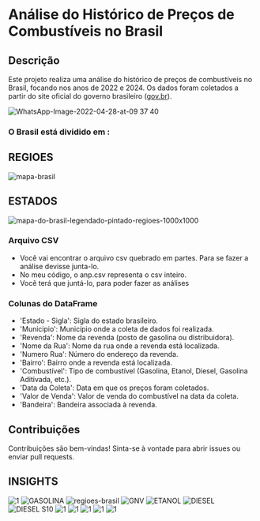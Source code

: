 # Análise do Histórico de Preços de Combustíveis no Brasil

## Descrição
Este projeto realiza uma análise do histórico de preços de combustíveis no Brasil, focando nos anos de 2022 e 2024. Os dados foram coletados a partir do site oficial do governo brasileiro ([gov.br](https://www.gov.br/anp/pt-br/centrais-de-conteudo/dados-abertos/serie-historica-de-precos-de-combustiveis)).

![WhatsApp-Image-2022-04-28-at-09 37 40](https://github.com/luisfernandogbraga/preco_gasolina/assets/134460985/578db87f-fe33-4247-ac25-2bb581943d1b)

### O Brasil está dividido em :
## REGIOES
![mapa-brasil](https://github.com/luisfernandogbraga/preco_combustivel/assets/134460985/e62ecc45-e1e2-447e-9ff0-ab9cc0d18b1c)

## ESTADOS
![mapa-do-brasil-legendado-pintado-regioes-1000x1000](https://github.com/luisfernandogbraga/preco_combustivel/assets/134460985/15aca342-eae8-49d0-9f75-c2d45db32aee)

### Arquivo CSV
- Você vai encontrar o arquivo csv quebrado em partes. Para se fazer a análise devisse junta-lo. 
- No meu código, o anp.csv representa o csv inteiro.
- Você terá que juntá-lo, para poder fazer as análises

### Colunas do DataFrame
- 'Estado - Sigla': Sigla do estado brasileiro.
- 'Municipio': Município onde a coleta de dados foi realizada.
- 'Revenda': Nome da revenda (posto de gasolina ou distribuidora).
- 'Nome da Rua': Nome da rua onde a revenda está localizada.
- 'Numero Rua': Número do endereço da revenda.
- 'Bairro': Bairro onde a revenda está localizada.
- 'Combustível': Tipo de combustível (Gasolina, Etanol, Diesel, Gasolina Aditivada, etc.).
- 'Data da Coleta': Data em que os preços foram coletados.
- 'Valor de Venda': Valor de venda do combustível na data da coleta.
- 'Bandeira': Bandeira associada à revenda.


## Contribuições
Contribuições são bem-vindas! Sinta-se à vontade para abrir issues ou enviar pull requests.


## INSIGHTS
![1](https://github.com/luisfernandogbraga/preco_combustivel/assets/134460985/31337219-15ed-47eb-871b-8dcb8268efff)
![GASOLINA](https://github.com/luisfernandogbraga/preco_combustivel/assets/134460985/6d238575-7757-4cc1-a376-c1ef3a166b28)
![regioes-brasil](https://github.com/luisfernandogbraga/preco_combustivel/assets/134460985/101efd0f-405e-414f-9dbc-732ddbb21fef)
![GNV](https://github.com/luisfernandogbraga/preco_combustivel/assets/134460985/9e07b561-b774-48a0-b3b2-bdfbb9e880d0)
![ETANOL](https://github.com/luisfernandogbraga/preco_combustivel/assets/134460985/3e9e3e69-d12c-45cc-afdf-fd978bc24331)
![DIESEL](https://github.com/luisfernandogbraga/preco_combustivel/assets/134460985/1d633f81-06c2-4712-a50e-bb567ff6379b)
![DIESEL S10](https://github.com/luisfernandogbraga/preco_combustivel/assets/134460985/b37493f4-25b8-4512-b7b8-f04da636b96f)
![1](https://github.com/luisfernandogbraga/preco_combustivel/assets/134460985/05b20c66-0210-4924-b696-77da7cc200cb)
![1](https://github.com/luisfernandogbraga/preco_combustivel/assets/134460985/b1bae1b3-e57e-4060-8b73-b7f1b5d7888c)
![1](https://github.com/luisfernandogbraga/preco_combustivel/assets/134460985/cfb39359-5532-461f-9eb5-a1eb8eb45168)
![1](https://github.com/luisfernandogbraga/preco_combustivel/assets/134460985/59ac4d55-6981-4281-81cd-aced6ba7b6fa)
![1](https://github.com/luisfernandogbraga/preco_combustivel/assets/134460985/e918fa09-3d5f-4397-b03f-fa8c556c2e5d)






